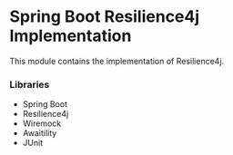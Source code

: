 # Spring Boot Resilience4j Implementation

This module contains the implementation of Resilience4j.

### Libraries

- Spring Boot
- Resilience4j
- Wiremock
- Awaitility
- JUnit
